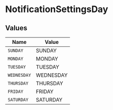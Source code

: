 # NotificationSettingsDay


## Values

| Name        | Value       |
| ----------- | ----------- |
| `SUNDAY`    | SUNDAY      |
| `MONDAY`    | MONDAY      |
| `TUESDAY`   | TUESDAY     |
| `WEDNESDAY` | WEDNESDAY   |
| `THURSDAY`  | THURSDAY    |
| `FRIDAY`    | FRIDAY      |
| `SATURDAY`  | SATURDAY    |